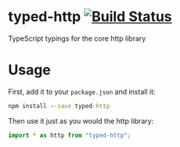typed-http [![Build Status](https://travis-ci.org/weswigham/typed-http.svg)](https://travis-ci.org/weswigham/typed-http)
============

TypeScript typings for the core http library

Usage
=====

First, add it to your `package.json` and install it:
```cmd
npm install --save typed-http
```

Then use it just as you would the http library:
```ts
import * as http from "typed-http";
```